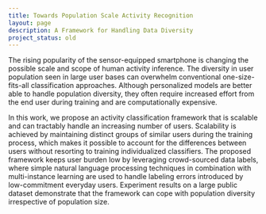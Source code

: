 ```yaml
---
title: Towards Population Scale Activity Recognition
layout: page
description: A Framework for Handling Data Diversity
project_status: old
---
```


The rising popularity of the sensor-equipped smartphone is changing the possible
scale and scope of human activity inference. The diversity in user population
seen in large user bases can overwhelm conventional one-size-fits-all classification
approaches. Although personalized models are better able to handle population
diversity, they often require increased effort from the end user during training
and are computationally expensive.

In this work, we propose an activity classification framework that is scalable
and can tractably handle an increasing number of users. Scalability is achieved
by maintaining distinct groups of similar users during the training process, which
makes it possible to account for the differences between users without resorting
to training individualized classifiers. The proposed framework keeps user burden
low by leveraging crowd-sourced data labels, where simple natural language processing
techniques in combination with multi-instance learning are used to handle labeling
errors introduced by low-commitment everyday users. Experiment results on a large
public dataset demonstrate that the framework can cope with population diversity
irrespective of population size.

